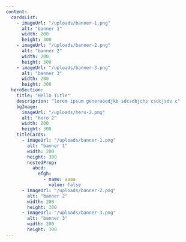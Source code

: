 ```yaml
---
content:
  cardsList:
    - imageUrl: "/uploads/banner-1.png"
      alt: "banner 1"
      width: 200
      height: 300
    - imageUrl: "/uploads/banner-2.png"
      alt: "banner 2"
      width: 200
      height: 300
    - imageUrl: "/uploads/banner-3.png"
      alt: "banner 3"
      width: 200
      height: 300
  heroSection:
    title: "Hello Title"
    descriprion: "lorem ipsum generaoedjkb sdcsdbjchs csdcjsdv c"
    bgImage:
      imageUrl: "/uploads/hero-2.png"
      alt: "hero 2"
      width: 200
      height: 300
    titleCards:
      - imageUrl: "/uploads/banner-1.png"
        alt: "banner 1"
        width: 200
        height: 300
        nestedProp:
          abcd:
            efgh:
              - name: aaaa
                value: false
      - imageUrl: "/uploads/banner-2.png"
        alt: "banner 2"
        width: 200
        height: 300
      - imageUrl: "/uploads/banner-3.png"
        alt: "banner 3"
        width: 200
        height: 300
---
```

